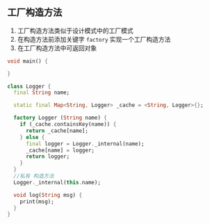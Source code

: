 ## 工厂构造方法

1. 工厂构造方法类似于设计模式中的工厂模式
2. 在构造方法前添加关键字 `factory` 实现一个工厂构造方法
3. 在工厂构造方法中可返回对象

```dart
void main() {

}

class Logger {
  final String name;

  static final Map<String, Logger> _cache = <String, Logger>{};

  factory Logger (String name) {
    if (_cache.containsKey(name)) {
      return _cache[name];
    } else {
      final logger = Logger._internal(name);
      _cache[name] = logger;
      return logger;
    }
  }
  //私有 构造方法
  Logger._internal(this.name);

  void log(String msg) {
    print(msg);
  }
}
```